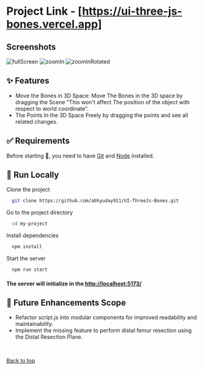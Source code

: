# Project Link - [https://ui-three-js-bones.vercel.app]
## Screenshots

![fullScreen](https://github.com/user-attachments/assets/87ab9e6c-7547-4c98-becd-818fa13e130d)
![zoomIn](https://github.com/user-attachments/assets/7b5439bf-f58f-4c17-8bca-3288ecd3ec31)
![zoomInRotated](https://github.com/user-attachments/assets/7c9c5c6a-9f46-4e9c-8885-cdab167d5737)

## :sparkles: Features

- Move the Bones in 3D Space: Move The Bones in the 3D space by dragging the Scene "This won't affect The position of the object with respect to world coordinate".
- The Points In the 3D Space Freely by dragging the points and see all related changes.

## :white_check_mark: Requirements

Before starting :checkered_flag:, you need to have [Git](https://git-scm.com) and [Node](https://nodejs.org/en/) installed.

## :checkered_flag: Run Locally

Clone the project

```bash
  git clone https://github.com/abhyuday911/UI-ThreeJs-Bones.git
```

Go to the project directory

```bash
  cd my-project
```

Install dependencies

```bash
  npm install
```

Start the server

```bash
  npm run start
```

#### The server will initialize in the <http://localhost:5173/> 

## :rocket: Future Enhancements Scope

- Refactor script.js into modular components for improved readability and maintainability.
- Implement the missing feature to perform distal femur resection using the Distal Resection Plane.


</br>

<a href="#top">Back to top</a>
